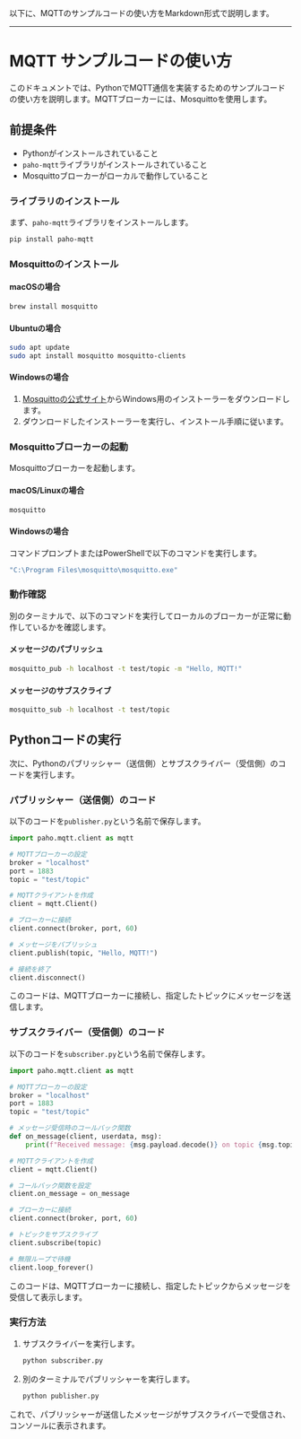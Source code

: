 以下に、MQTTのサンプルコードの使い方をMarkdown形式で説明します。

---

# MQTT サンプルコードの使い方

このドキュメントでは、PythonでMQTT通信を実装するためのサンプルコードの使い方を説明します。MQTTブローカーには、Mosquittoを使用します。

## 前提条件

- Pythonがインストールされていること
- `paho-mqtt`ライブラリがインストールされていること
- Mosquittoブローカーがローカルで動作していること

### ライブラリのインストール

まず、`paho-mqtt`ライブラリをインストールします。

```bash
pip install paho-mqtt
```

### Mosquittoのインストール

#### macOSの場合
```bash
brew install mosquitto
```

#### Ubuntuの場合
```bash
sudo apt update
sudo apt install mosquitto mosquitto-clients
```

#### Windowsの場合
1. [Mosquittoの公式サイト](https://mosquitto.org/download/)からWindows用のインストーラーをダウンロードします。
2. ダウンロードしたインストーラーを実行し、インストール手順に従います。

### Mosquittoブローカーの起動

Mosquittoブローカーを起動します。

#### macOS/Linuxの場合
```bash
mosquitto
```

#### Windowsの場合
コマンドプロンプトまたはPowerShellで以下のコマンドを実行します。
```bash
"C:\Program Files\mosquitto\mosquitto.exe"
```

### 動作確認

別のターミナルで、以下のコマンドを実行してローカルのブローカーが正常に動作しているかを確認します。

#### メッセージのパブリッシュ
```bash
mosquitto_pub -h localhost -t test/topic -m "Hello, MQTT!"
```

#### メッセージのサブスクライブ
```bash
mosquitto_sub -h localhost -t test/topic
```

## Pythonコードの実行

次に、Pythonのパブリッシャー（送信側）とサブスクライバー（受信側）のコードを実行します。

### パブリッシャー（送信側）のコード

以下のコードを`publisher.py`という名前で保存します。

```python
import paho.mqtt.client as mqtt

# MQTTブローカーの設定
broker = "localhost"
port = 1883
topic = "test/topic"

# MQTTクライアントを作成
client = mqtt.Client()

# ブローカーに接続
client.connect(broker, port, 60)

# メッセージをパブリッシュ
client.publish(topic, "Hello, MQTT!")

# 接続を終了
client.disconnect()
```

このコードは、MQTTブローカーに接続し、指定したトピックにメッセージを送信します。

### サブスクライバー（受信側）のコード

以下のコードを`subscriber.py`という名前で保存します。

```python
import paho.mqtt.client as mqtt

# MQTTブローカーの設定
broker = "localhost"
port = 1883
topic = "test/topic"

# メッセージ受信時のコールバック関数
def on_message(client, userdata, msg):
    print(f"Received message: {msg.payload.decode()} on topic {msg.topic}")

# MQTTクライアントを作成
client = mqtt.Client()

# コールバック関数を設定
client.on_message = on_message

# ブローカーに接続
client.connect(broker, port, 60)

# トピックをサブスクライブ
client.subscribe(topic)

# 無限ループで待機
client.loop_forever()
```

このコードは、MQTTブローカーに接続し、指定したトピックからメッセージを受信して表示します。

### 実行方法

1. サブスクライバーを実行します。

    ```bash
    python subscriber.py
    ```

2. 別のターミナルでパブリッシャーを実行します。

    ```bash
    python publisher.py
    ```

これで、パブリッシャーが送信したメッセージがサブスクライバーで受信され、コンソールに表示されます。

